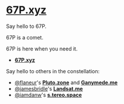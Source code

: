 # [67P.xyz](http://67p.xyz)

Say hello to 67P.

67P is a comet.

67P is here when you need it.

 * **[67P.xyz](http://67p.xyz)**

Say hello to others in the constellation:

 * [@flaneur](https://twitter.com/flaneur/status/640529534576672768)'s **[Pluto.zone](http://pluto.zone)** and **[Ganymede.me](http://ganymede.me)**
 * [@jamesbridle](https://twitter.com/jamesbridle/status/641239965666516992)'s **[Landsat.me](http://landsat.me)**
 * [@iamdanw](https://twitter.com/iamdanw/status/643734787006595072)'s **[s.tereo.space](http://s.tereo.space)**

